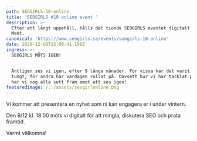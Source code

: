 ```yaml
---
path: SEOGIRLS-10-online
title: 'SEOGIRLS #10 online event '
description: >-
  Efter ett långt uppehåll, hålls det tionde SEOGIRLS eventet digitalt på Google
  Meet.
canonical: 'https://www.seogirls.se/events/seogirls-10-online'
date: 2020-12-09T15:00:41.196Z
ingress: >-
  SEOGIRLS MÖTS IGEN!


  Äntligen ses vi igen, efter 9 långa månader. För vissa har det varit extra
  tungt, för andra har vardagen rullat på. Oavsett hur vi har tacklat pandemin,
  har vi nog alla sett fram emot att ses igen!
featuredimage: /../assets/seogirlonline.png
---
```

Vi kommer att presentera en nyhet som ni kan engagera er i under vintern.



Den 9/12 kl. 18.00 möts vi digitalt för att mingla, diskutera SEO och prata framtid.



Varmt välkomna!
